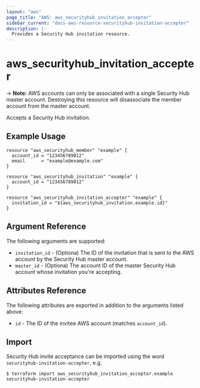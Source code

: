 ```yaml
---
layout: "aws"
page_title: "AWS: aws_securityhub_invitation_accepter"
sidebar_current: "docs-aws-resource-securityhub-invitation-accepter"
description: |-
  Provides a Security Hub invitation resource.
---
```


# aws_securityhub_invitation_accepter

-> **Note:** AWS accounts can only be associated with a single Security Hub master account. Destroying this resource will disassociate the member account from the master account.

Accepts a Security Hub invitation.

## Example Usage

```hcl
resource "aws_securityhub_member" "example" {
  account_id = "123456789012"
  email      = "example@example.com"
}

resource "aws_securityhub_invitation" "example" {
  account_id = "123456789012"
}

resource "aws_securityhub_invitation_accepter" "example" {
  invitation_id = "${aws_securityhub_invitation.example.id}"
}
```

## Argument Reference

The following arguments are supported:

* `invitation_id` - (Optiona) The ID of the invitation that is sent to the AWS account by the Security Hub master account.
* `master_id` - (Optiona) The account ID of the master Security Hub account whose invitation you're accepting.

## Attributes Reference

The following attributes are exported in addition to the arguments listed above:

* `id` - The ID of the invitee AWS account (matches `account_id`).

## Import

Security Hub invite acceptance can be imported using the word `securityhub-invitation-accepter`, e.g.

```
$ terraform import aws_securityhub_invitation_acceptor.example securityhub-invitation-accepter
```
